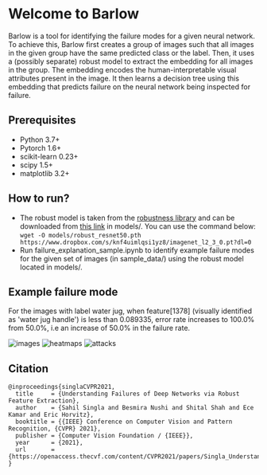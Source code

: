 # Welcome to Barlow


Barlow is a tool for identifying the failure modes for a given neural network. To achieve this, Barlow first creates a group of images such that all images in the given group have the same predicted class or the label. Then, it uses a (possibly separate) robust model to extract the embedding for all images in the group. The embedding encodes the human-interpretable visual attributes present in the image. It then learns a decision tree using this embedding that predicts failure on the neural network being inspected for failure. 

## Prerequisites

+ Python 3.7+
+ Pytorch 1.6+
+ scikit-learn 0.23+
+ scipy 1.5+
+ matplotlib 3.2+

## How to run?

+ The robust model is taken from the [robustness library](https://github.com/MadryLab/robustness) and can be downloaded from [this link](https://www.dropbox.com/s/knf4uimlqsi1yz8/imagenet_l2_3_0.pt?dl=0) in models/. You can use the command below:
```wget -O models/robust_resnet50.pth  https://www.dropbox.com/s/knf4uimlqsi1yz8/imagenet_l2_3_0.pt?dl=0```
+ Run failure_explanation_sample.ipynb to identify example failure modes for the given set of images (in sample_data/) using the robust model located in models/.

## Example failure mode

For the images with label water jug, when feature[1378] (visually identified as 'water jug handle') is less than 0.089335, error rate increases to 100.0% from 50.0%, i.e an increase of 50.0% in the failure rate.

![images](./images/water_jug_examples.png)
![heatmaps](./images/water_jug_heatmaps.png)
![attacks](./images/water_jug_attacks.png)

## Citation

```
@inproceedings{singlaCVPR2021,
  title     = {Understanding Failures of Deep Networks via Robust Feature Extraction},
  author    = {Sahil Singla and Besmira Nushi and Shital Shah and Ece Kamar and Eric Horvitz},
  booktitle = {{IEEE} Conference on Computer Vision and Pattern Recognition, {CVPR} 2021},
  publisher = {Computer Vision Foundation / {IEEE}},
  year      = {2021},
  url       = {https://openaccess.thecvf.com/content/CVPR2021/papers/Singla_Understanding_Failures_of_Deep_Networks_via_Robust_Feature_Extraction_CVPR_2021_paper.pdf},
}
```
